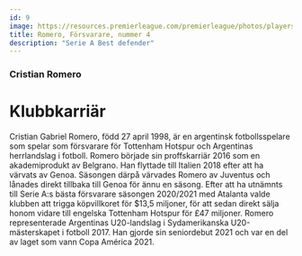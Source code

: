 ```yaml
---
id: 9
image: https://resources.premierleague.com/premierleague/photos/players/250x250/p221632.png
title: Romero, Försvarare, nummer 4
description: "Serie A Best defender"
---
```


### Cristian Romero 

# Klubbkarriär 

Cristian Gabriel Romero, född 27 april 1998, är en argentinsk fotbollsspelare som spelar som försvarare för Tottenham Hotspur och Argentinas herrlandslag i fotboll.
Romero började sin proffskarriär 2016 som en akademiprodukt av Belgrano. Han flyttade till Italien 2018 efter att ha värvats av Genoa. Säsongen därpå värvades Romero av Juventus och lånades direkt tillbaka till Genoa för ännu en säsong. Efter att ha utnämnts till Serie A:s bästa försvarare säsongen 2020/2021 med Atalanta valde klubben att trigga köpvillkoret för $13,5 miljoner, för att sedan direkt sälja honom vidare till engelska Tottenham Hotspur för £47 miljoner.
Romero representerade Argentinas U20-landslag i Sydamerikanska U20-mästerskapet i fotboll 2017. Han gjorde sin seniordebut 2021 och var en del av laget som vann Copa América 2021.
